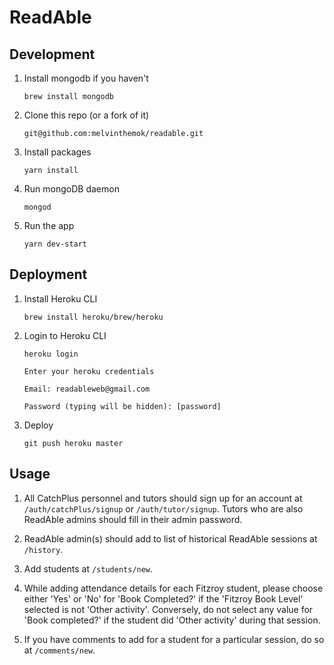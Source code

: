 # ReadAble

## Development

1. Install mongodb if you haven't

   `brew install mongodb`

2. Clone this repo (or a fork of it)

   `git@github.com:melvinthemok/readable.git`

3. Install packages

   `yarn install`

3. Run mongoDB daemon

   `mongod`

4. Run the app

   `yarn dev-start`

## Deployment

1. Install Heroku CLI

   `brew install heroku/brew/heroku`

2. Login to Heroku CLI

   `heroku login`

   `Enter your heroku credentials`

   `Email: readableweb@gmail.com`
   
   `Password (typing will be hidden): [password]`

3. Deploy

   `git push heroku master`

## Usage

1. All CatchPlus personnel and tutors should sign up for an account at `/auth/catchPlus/signup` or `/auth/tutor/signup`. Tutors who are also ReadAble admins should fill in their admin password.

2. ReadAble admin(s) should add to list of historical ReadAble sessions at `/history`.

3. Add students at `/students/new`.

4. While adding attendance details for each Fitzroy student, please choose either 'Yes' or 'No' for 'Book Completed?' if the 'Fitzroy Book Level' selected is not 'Other activity'. Conversely, do not select any value for 'Book completed?' if the student did 'Other activity' during that session.

5. If you have comments to add for a student for a particular session, do so at `/comments/new`.
